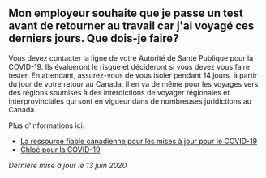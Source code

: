 ## Mon employeur souhaite que je passe un test avant de retourner au travail car j'ai voyagé ces derniers jours. Que dois-je faire?

Vous devez contacter la ligne de votre Autorité de Santé Publique pour la COVID-19. Ils évalueront le risque et décideront si vous devez vous faire tester. En attendant, assurez-vous de vous isoler pendant 14 jours, à partir du jour de votre retour au Canada. Il en va de même pour les voyages vers des régions soumises à des interdictions de voyager régionales et interprovinciales qui sont en vigueur dans de nombreuses juridictions au Canada.

Plus d'informations ici:

- [La ressource fiable canadienne pour les mises à jour pour le COVID-19](https://fr.c19.ca/)
- [Chloé pour la COVID-19](https://covid19.dialogue.co/#/)

_Dernière mise à jour le 13 juin 2020_
